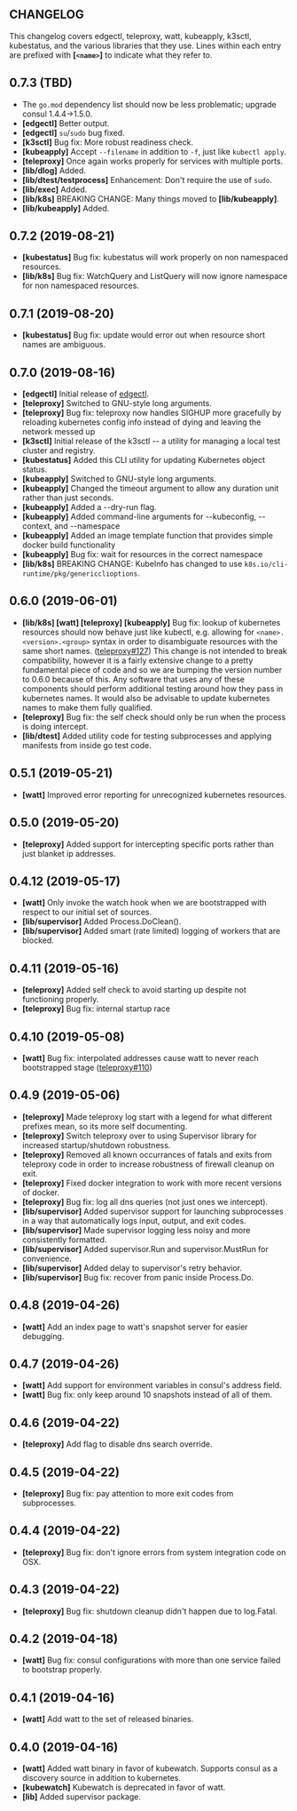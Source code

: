 ## CHANGELOG

This changelog covers edgectl, teleproxy, watt, kubeapply, k3sctl,
kubestatus, and the various libraries that they use.  Lines within
each entry are prefixed with <b>[`<name>`]</b> to indicate what they
refer to.

## 0.7.3 (TBD)

 * The `go.mod` dependency list should now be less problematic; upgrade consul 1.4.4→1.5.0.
 * <b>[edgectl]</b> Better output.
 * <b>[edgectl]</b> `su`/`sudo` bug fixed.
 * <b>[k3sctl]</b> Bug fix: More robust readiness check.
 * <b>[kubeapply]</b> Accept `--filename` in addition to `-f`, just like `kubectl apply`.
 * <b>[teleproxy]</b> Once again works properly for services with multiple ports.
 * <b>[lib/dlog]</b> Added.
 * <b>[lib/dtest/testprocess]</b> Enhancement: Don't require the use of `sudo`.
 * <b>[lib/exec]</b> Added.
 * <b>[lib/k8s]</b> BREAKING CHANGE: Many things moved to <b>[lib/kubeapply]</b>.
 * <b>[lib/kubeapply]</b> Added.

## 0.7.2 (2019-08-21)

 * <b>[kubestatus]</b> Bug fix: kubestatus will work properly on non namespaced resources.
 * <b>[lib/k8s]</b> Bug fix: WatchQuery and ListQuery will now ignore namespace for non namespaced resources.

## 0.7.1 (2019-08-20)

 * <b>[kubestatus]</b> Bug fix: update would error out when resource short names are ambiguous.

## 0.7.0 (2019-08-16)

 * <b>[edgectl]</b> Initial release of [edgectl](docs/edgectl.md).
 * <b>[teleproxy]</b> Switched to GNU-style long arguments.
 * <b>[teleproxy]</b> Bug fix: teleproxy now handles SIGHUP more gracefully by reloading kubernetes config info instead of dying and leaving the network messed up
 * <b>[k3sctl]</b> Initial release of the k3sctl -- a utility for managing a local test cluster and registry.
 * <b>[kubestatus]</b> Added this CLI utility for updating Kubernetes object status.
 * <b>[kubeapply]</b> Switched to GNU-style long arguments.
 * <b>[kubeapply]</b> Changed the timeout argument to allow any duration unit rather than just seconds.
 * <b>[kubeapply]</b> Added a --dry-run flag.
 * <b>[kubeapply]</b> Added command-line arguments for --kubeconfig, --context, and --namespace
 * <b>[kubeapply]</b> Added an image template function that provides simple docker build functionality
 * <b>[kubeapply]</b> Bug fix: wait for resources in the correct namespace
 * <b>[lib/k8s]</b> BREAKING CHANGE: KubeInfo has changed to use `k8s.io/cli-runtime/pkg/genericclioptions`.

## 0.6.0 (2019-06-01)

 * <b>[lib/k8s] [watt] [teleproxy] [kubeapply]</b> Bug fix: lookup of kubernetes resources should now behave just like kubectl, e.g. allowing for `<name>.<version>.<group>` syntax in order to disambiguate resources with the same short names. ([teleproxy#127](https://github.com/datawire/teleproxy/issues/127)) This change is not intended to break compatibility, however it is a fairly extensive change to a pretty fundamental piece of code and so we are bumping the version number to 0.6.0 because of this. Any software that uses any of these components should perform additional testing around how they pass in kubernetes names. It would also be advisable to update kubernetes names to make them fully qualified.
 * <b>[teleproxy]</b> Bug fix: the self check should only be run when the process is doing intercept.
 * <b>[lib/dtest]</b> Added utility code for testing subprocesses and applying manifests from inside go test code.

## 0.5.1 (2019-05-21)

 * <b>[watt]</b> Improved error reporting for unrecognized kubernetes resources.

## 0.5.0 (2019-05-20)

 * <b>[teleproxy]</b> Added support for intercepting specific ports rather than just blanket ip addresses.

## 0.4.12 (2019-05-17)

 * <b>[watt]</b> Only invoke the watch hook when we are bootstrapped with respect to our initial set of sources.
 * <b>[lib/supervisor]</b> Added Process.DoClean().
 * <b>[lib/supervisor]</b> Added smart (rate limited) logging of workers that are blocked.

## 0.4.11 (2019-05-16)

 * <b>[teleproxy]</b> Added self check to avoid starting up despite not functioning properly.
 * <b>[teleproxy]</b> Bug fix: internal startup race

## 0.4.10 (2019-05-08)

 * <b>[watt]</b> Bug fix: interpolated addresses cause watt to never reach bootstrapped stage ([teleproxy#110](https://github.com/datawire/teleproxy/issues/110))

## 0.4.9 (2019-05-06)

 * <b>[teleproxy]</b> Made teleproxy log start with a legend for what different prefixes mean, so its more self documenting.
 * <b>[teleproxy]</b> Switch teleproxy over to using Supervisor library for increased startup/shutdown robustness.
 * <b>[teleproxy]</b> Removed all known occurrances of fatals and exits from teleproxy code in order to increase robustness of firewall cleanup on exit.
 * <b>[teleproxy]</b> Fixed docker integration to work with more recent versions of docker.
 * <b>[teleproxy]</b> Bug fix: log all dns queries (not just ones we intercept).
 * <b>[lib/supervisor]</b> Added supervisor support for launching subprocesses in a way that automatically logs input, output, and exit codes.
 * <b>[lib/supervisor]</b> Made supervisor logging less noisy and more consistently formatted.
 * <b>[lib/supervisor]</b> Added supervisor.Run and supervisor.MustRun for convenience.
 * <b>[lib/supervisor]</b> Added delay to supervisor's retry behavior.
 * <b>[lib/supervisor]</b> Bug fix: recover from panic inside Process.Do.

## 0.4.8 (2019-04-26)

 * <b>[watt]</b> Add an index page to watt's snapshot server for easier debugging.

## 0.4.7 (2019-04-26)

 * <b>[watt]</b> Add support for environment variables in consul's address field.
 * <b>[watt]</b> Bug fix: only keep around 10 snapshots instead of all of them.

## 0.4.6 (2019-04-22)

 * <b>[teleproxy]</b> Add flag to disable dns search override.

## 0.4.5 (2019-04-22)

 * <b>[teleproxy]</b> Bug fix: pay attention to more exit codes from subprocesses.

## 0.4.4 (2019-04-22)

 * <b>[teleproxy]</b> Bug fix: don't ignore errors from system integration code on OSX.

## 0.4.3 (2019-04-22)

 * <b>[teleproxy]</b> Bug fix: shutdown cleanup didn't happen due to log.Fatal.

## 0.4.2 (2019-04-18)

 * <b>[watt]</b> Bug fix: consul configurations with more than one service failed to bootstrap properly.

## 0.4.1 (2019-04-16)

 * <b>[watt]</b> Add watt to the set of released binaries.

## 0.4.0 (2019-04-16)

 * <b>[watt]</b> Added watt binary in favor of kubewatch. Supports consul as
          a discovery source in addition to kubernetes.
 * <b>[kubewatch]</b> Kubewatch is deprecated in favor of watt.
 * <b>[lib]</b> Added supervisor package.
